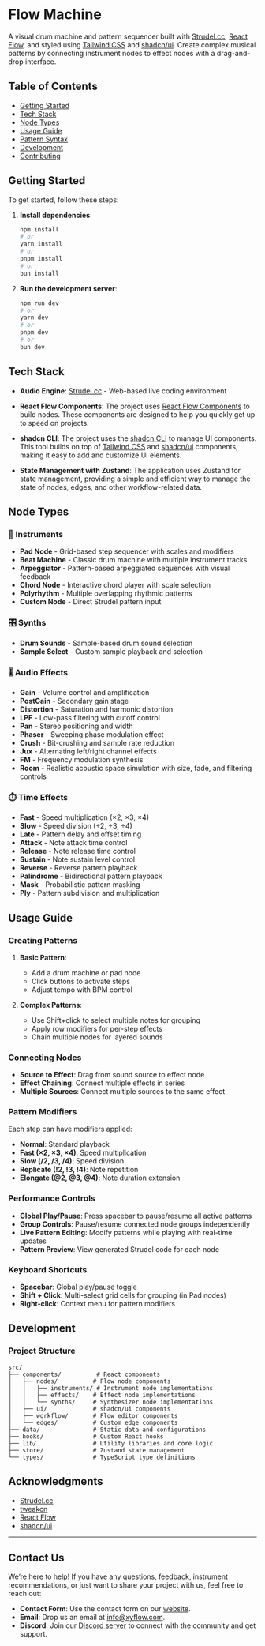 # Flow Machine

A visual drum machine and pattern sequencer built with [Strudel.cc](https://strudel.cc), [React Flow](https://reactflow.dev), and styled using [Tailwind CSS](https://tailwindcss.com/) and [shadcn/ui](https://ui.shadcn.com/). Create complex musical patterns by connecting instrument nodes to effect nodes with a drag-and-drop interface.

## Table of Contents

- [Getting Started](#getting-started)
- [Tech Stack](#tech-stack)
- [Node Types](#node-types)
- [Usage Guide](#usage-guide)
- [Pattern Syntax](#pattern-syntax)
- [Development](#development)
- [Contributing](#contributing)

## Getting Started

To get started, follow these steps:

1. **Install dependencies**:

   ```bash
   npm install
   # or
   yarn install
   # or
   pnpm install
   # or
   bun install
   ```

2. **Run the development server**:

   ```bash
   npm run dev
   # or
   yarn dev
   # or
   pnpm dev
   # or
   bun dev
   ```

## Tech Stack

- **Audio Engine**: [Strudel.cc](https://strudel.cc) - Web-based live coding environment

- **React Flow Components**: The project uses [React Flow Components](https://reactflow.dev/components) to build nodes. These components are designed to help you quickly get up to speed on projects.

- **shadcn CLI**: The project uses the [shadcn CLI](https://ui.shadcn.com/docs/cli) to manage UI components. This tool builds on top of [Tailwind CSS](https://tailwindcss.com/) and [shadcn/ui](https://ui.shadcn.com/) components, making it easy to add and customize UI elements.

- **State Management with Zustand**: The application uses Zustand for state management, providing a simple and efficient way to manage the state of nodes, edges, and other workflow-related data.

## Node Types

### 🎵 Instruments

- **Pad Node** - Grid-based step sequencer with scales and modifiers
- **Beat Machine** - Classic drum machine with multiple instrument tracks
- **Arpeggiator** - Pattern-based arpeggiated sequences with visual feedback
- **Chord Node** - Interactive chord player with scale selection
- **Polyrhythm** - Multiple overlapping rhythmic patterns
- **Custom Node** - Direct Strudel pattern input

### 🎛️ Synths

- **Drum Sounds** - Sample-based drum sound selection
- **Sample Select** - Custom sample playback and selection

### 🎚️ Audio Effects

- **Gain** - Volume control and amplification
- **PostGain** - Secondary gain stage
- **Distortion** - Saturation and harmonic distortion
- **LPF** - Low-pass filtering with cutoff control
- **Pan** - Stereo positioning and width
- **Phaser** - Sweeping phase modulation effect
- **Crush** - Bit-crushing and sample rate reduction
- **Jux** - Alternating left/right channel effects
- **FM** - Frequency modulation synthesis
- **Room** - Realistic acoustic space simulation with size, fade, and filtering controls

### ⏱️ Time Effects

- **Fast** - Speed multiplication (×2, ×3, ×4)
- **Slow** - Speed division (÷2, ÷3, ÷4)
- **Late** - Pattern delay and offset timing
- **Attack** - Note attack time control
- **Release** - Note release time control
- **Sustain** - Note sustain level control
- **Reverse** - Reverse pattern playback
- **Palindrome** - Bidirectional pattern playback
- **Mask** - Probabilistic pattern masking
- **Ply** - Pattern subdivision and multiplication

## Usage Guide

### Creating Patterns

1. **Basic Pattern**:

   - Add a drum machine or pad node
   - Click buttons to activate steps
   - Adjust tempo with BPM control

2. **Complex Patterns**:
   - Use Shift+click to select multiple notes for grouping
   - Apply row modifiers for per-step effects
   - Chain multiple nodes for layered sounds

### Connecting Nodes

- **Source to Effect**: Drag from sound source to effect node
- **Effect Chaining**: Connect multiple effects in series
- **Multiple Sources**: Connect multiple sources to the same effect

### Pattern Modifiers

Each step can have modifiers applied:

- **Normal**: Standard playback
- **Fast (×2, ×3, ×4)**: Speed multiplication
- **Slow (/2, /3, /4)**: Speed division
- **Replicate (!2, !3, !4)**: Note repetition
- **Elongate (@2, @3, @4)**: Note duration extension

### Performance Controls

- **Global Play/Pause**: Press spacebar to pause/resume all active patterns
- **Group Controls**: Pause/resume connected node groups independently
- **Live Pattern Editing**: Modify patterns while playing with real-time updates
- **Pattern Preview**: View generated Strudel code for each node

### Keyboard Shortcuts

- **Spacebar**: Global play/pause toggle
- **Shift + Click**: Multi-select grid cells for grouping (in Pad nodes)
- **Right-click**: Context menu for pattern modifiers

## Development

### Project Structure

```
src/
├── components/          # React components
│   ├── nodes/          # Flow node components
│   │   ├── instruments/ # Instrument node implementations
│   │   ├── effects/    # Effect node implementations
│   │   └── synths/     # Synthesizer node implementations
│   ├── ui/             # shadcn/ui components
│   ├── workflow/       # Flow editor components
│   └── edges/          # Custom edge components
├── data/               # Static data and configurations
├── hooks/              # Custom React hooks
├── lib/                # Utility libraries and core logic
├── store/              # Zustand state management
└── types/              # TypeScript type definitions
```

## Acknowledgments

- [Strudel.cc](https://strudel.cc)
- [tweakcn](https://tweakcn.com)
- [React Flow](https://reactflow.dev)
- [shadcn/ui](https://ui.shadcn.com)

---

## Contact Us

We’re here to help! If you have any questions, feedback, instrument recommendations, or just want to share your project with us, feel free to reach out:

- **Contact Form**: Use the contact form on our [website](https://xyflow.com/contact).
- **Email**: Drop us an email at [info@xyflow.com](mailto:info@xyflow.com).
- **Discord**: Join our [Discord server](https://discord.com/invite/RVmnytFmGW) to connect with the community and get support.
